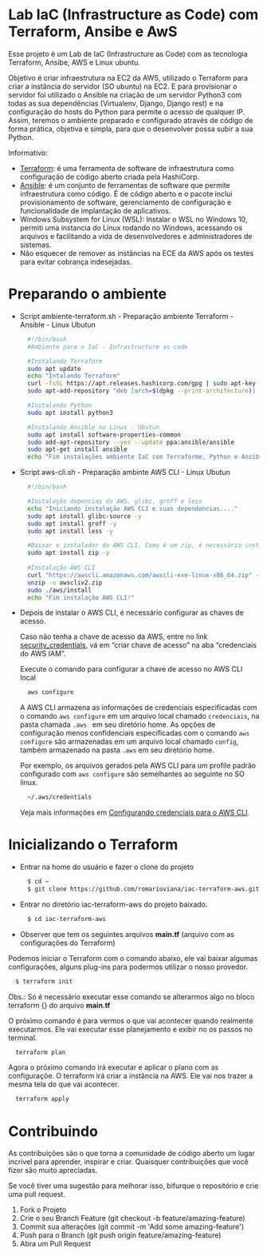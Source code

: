 # Lab IaC (Infrastructure as Code) com Terraform, Ansibe e AwS

Esse projeto é um Lab de IaC (Infrastructure as Code) com as tecnologia Terraform, Ansibe, AWS e Linux ubuntu.

Objetivo é criar infraestrutura na EC2 da AWS, utilizado o Terraform para criar a instância do servidor (SO ubuntu) na EC2. E para provisionar o servidor foi utilizado o Ansible na criação de um servidor Python3 com todas as sua dependências (Virtualenv, Django, Django rest) e na configuração do hosts do Python para permite o acesso de qualquer IP. 
Assim, teremos o ambiente preparado e configurado através de código de forma prática, objetiva e simpla, para que o desenvolver possa subir a sua Python.


Informativo:
* [Terraform]: é uma ferramenta de software de infraestrutura como configuração de código aberto criada pela HashiCorp.
* [Ansible]: é um conjunto de ferramentas de software que permite infraestrutura como código. É de código aberto e o pacote inclui provisionamento de software, gerenciamento de configuração e funcionalidade de implantação de aplicativos.
* Windows Subsystem for Linux (WSL): Instalar o WSL no Windows 10, permiti uma instancia do Linux rodando no Windows, acessando os arquivos e facilitando a vida de desenvolvedores e administradores de sistemas.
* Não esquecer de remover as instâncias na ECE da AWS após os testes para evitar cobrança indesejadas. 



# Preparando o ambiente

* Script ambiente-terraform.sh - Preparação ambiente Terraform - Ansible - Linux Ubutun
  ```sh
    #!/bin/bash
    #Ambiente para o IaC - Infrastructure as code

    #Instalando Terraform
    sudo apt update
    echo "Intalando Terraform"
    curl -fsSL https://apt.releases.hashicorp.com/gpg | sudo apt-key add -
    sudo apt-add-repository "deb [arch=$(dpkg --print-architecture)] https://apt.releases.hashicorp.com $(lsb_release -cs) main"

    #Instalando Python
    sudo apt install python3

    #Instalando Ansible no Linux - Ubutun
    sudo apt install software-properties-common
    sudo add-apt-repository --yes --update ppa:ansible/ansible
    sudo apt-get install ansible
    echo "Fim instalações ambiente IaC com Terraforme, Python e Ansible!"
  ```


* Script aws-cli.sh - Preparação ambinte AWS CLI - Linux Ubutun

  ```sh
    #!/bin/bash

    #Instalação depencias do AWS. glibc, groff e less
    echo "Iniciando instalação AWS CLI e suas dependencias...."
    sudo apt install glibc-source -y
    sudo apt install groff -y
    sudo apt install less -y

    #Baixar o instalador do AWS CLI. Como é um zip, é necessário instalar o zip no linux
    sudo apt install zip -y
    
    #Instalação AWS CLI
    curl "https://awscli.amazonaws.com/awscli-exe-linux-x86_64.zip" -o "awscliv2.zip"
    unzip -u awscliv2.zip
    sudo ./aws/install
    echo "Fim instalação AWS CLI!"
  ```


* Depois de instalar o AWS CLI, é necessário configurar as chaves de acesso.  

  Caso não tenha a chave de acesso da AWS, entre no link [security_credentials], vá em “criar chave de acesso” na aba “credenciais do AWS IAM”.

  Execute o comando para configurar a chave de acesso no AWS CLI local
  ```sh
    aws configure
  ```
  
  A AWS CLI armazena as informações de credenciais especificadas com o comando ```aws configure``` em um arquivo local chamado ```credenciais```, na pasta chamada ```.aws ``` em seu diretório home. As opções de configuração menos confidenciais especificadas com o comando ```aws configure``` são armazenadas em um arquivo local chamado ```config```, também armazenado na pasta ```.aws``` em seu diretório home.

  Por exemplo, os arquivos gerados pela AWS CLI para um profile padrão configurado com ```aws configure``` são semelhantes ao seguinte no SO linux.
  ```sh
    ~/.aws/credentials
  ```
  Veja mais informações em [Configurando credenciais para o AWS CLI].
  
# Inicializando o Terraform

* Entrar na home do usuário e fazer o clone do projeto
  ```sh
    $ cd ~
    $ git clone https://github.com/romarioviana/iac-terraform-aws.git
  ```
* Entrar no diretório iac-terraform-aws do projeto baixado.
   ```sh
     $ cd iac-terraform-aws
  ```

* Observer que tem os seguintes arquivos <b>main.tf</b> (arquivo com as configurações do Terraform)

Podemos iniciar o Terraform com o comando abaixo, ele vai baixar algumas configurações, alguns plug-ins para podermos utilizar o nosso provedor.
```sh
  $ terraform init
```
Obs.: Só é necessário executar esse comando se alterarmos algo no bloco terraform {} do arquivo <b>main.tf</b>


O próximo comando é para vermos o que vai acontecer quando realmente executarmos. Ele vai executar esse planejamento e exibir no os passos no terminal.
```sh
  terraform plan
```

Agora o próximo comando irá executar e aplicar o plano com as configuraçõe. O terraform irá criar a instância na AWS. Ele vai nos trazer a mesma tela do que vai acontecer.
```sh
  terraform apply
```



# Contribuindo
As contribuições são o que torna a comunidade de código aberto um lugar incrível para aprender, inspirar e criar. Quaisquer contribuições que você fizer são muito apreciadas.

Se você tiver uma sugestão para melhorar isso, bifurque o repositório e crie uma pull request.

1. Fork o Projeto
2. Crie o seu Branch Feature (git checkout -b feature/amazing-feature)
3. Commit sua alterações (git commit -m 'Add some amazing-feature')
4. Push para o Branch (git push origin feature/amazing-feature)
5. Abra um Pull Request


<!-- MARKDOWN LINKS & IMAGES -->
[security_credentials]: https://console.aws.amazon.com/iam/home?#/security_credentials
[Terraform]: https://developer.hashicorp.com/terraform
[Ansible]: https://www.ansible.com/
[Configurando credenciais para o AWS CLI]: https://docs.aws.amazon.com/cli/latest/userguide/cli-configure-files.html
